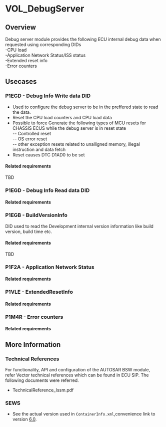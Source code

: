 # VOL_DebugServer

## Overview

Debug server module provides the following ECU internal debug data when requested using corresponding DIDs<br/>
    -CPU load<br/>
    -Application Network Status/ISS status<br/>
    -Extended reset info<br/>
    -Error counters
	
## Usecases

### P1EGD - Debug Info Write data DID

* Used to configure the debug server to be in the preffered state to read the data.
* Reset the CPU load counters and CPU load data
* Possible to force Generate the following types of MCU resets for CHASSIS ECUS while the debug server is in reset state<br/>
   -- Controlled reset<br/>
   -- OS error reset<br/>
   -- other exception resets related to unalligned memory, illegal instruction and data fetch
* Reset causes DTC D1AD0 to be set

#### Related requirements

TBD

### P1EGD - Debug Info Read data DID

#### Related requirements

### P1EGB - BuildVersionInfo

DID used to read the Development internal version information like build version, build time etc.

#### Related requirements

TBD

### P1F2A - Application Network Status

#### Related requirements

### P1VLE - ExtendedResetInfo

#### Related requirements

### P1M4R - Error counters

#### Related requirements

## More Information

### Technical References

  For functionality, API and configuration of the AUTOSAR BSW module,<br/> refer Vector technical references which can be found in ECU SIP.
  The following documents were referred.
* TechnicalReference_Issm.pdf

### SEWS

* See the actual version used in `ContainerInfo.xml`,convenience link to version [6.0](https://sews.volvo.net/Sews2/ViewData/ViewContainerData.aspx?ContainerId=26026).

